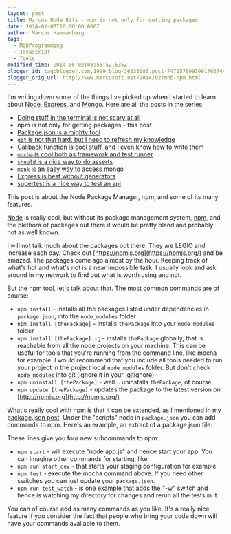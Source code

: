 ```yaml
---
layout: post
title: Marcus Node Bits - npm is not only for getting packages
date: 2014-02-05T10:00:00.000Z
author: Marcus Hammarberg
tags:
  - MobProgramming
  - Javascript
  - Tools
modified_time: 2014-06-02T08:56:52.535Z
blogger_id: tag:blogger.com,1999:blog-36533086.post-7472570993991763744
blogger_orig_url: http://www.marcusoft.net/2014/02/mnb-npm.html
---
```


I'm writing down some of the things I've picked up when I started to learn about [Node](http://nodejs.org/), [Express](http://expressjs.com/), and [Mongo](http://www.mongodb.org/). Here are all the posts in the series:

- [Doing stuff in the terminal is not scary at all](http://www.marcusoft.net/2014/02/mnb-terminal.html)
- npm is not only for getting packages - this post
- [Package.json is a mighty tool](http://www.marcusoft.net/2014/02/mnb-packagejson.html)
- [`git` is not that hard, but I need to refresh my knowledge](http://www.marcusoft.net/2014/02/mnb-git.html)
- [Callback function is cool stuff, and I even know how to write them](http://www.marcusoft.net/2014/02/mnb-callbacks.html)
- [`mocha` is cool both as framework and test runner](http://www.marcusoft.net/2014/02/mnb-mocha.html)
- [`should` is a nice way to do asserts](http://www.marcusoft.net/2014/02/mnb-should.html)
- [`monk` is an easy way to access mongo](http://www.marcusoft.net/2014/02/mnb-monk.html)
- [Express is best without generators](http://www.marcusoft.net/2014/02/mnb-express.html)
- [supertest is a nice way to test an api](http://www.marcusoft.net/2014/02/mnb-supertest.html)

This post is about the Node Package Manager, npm, and some of its many features.

<span id="more">[Node](http://nodejs.org/) is really cool, but without its package management system, [npm](https://npmjs.org/), and the plethora of packages out there it would be pretty bland and probably not as well known.

I will not talk much about the packages out there. They are LEGIO and increase each day. Check out [https://npmjs.org](https://npmjs.org/) and be amazed. The packages come ago almost by the hour. Keeping track of what's hot and what's not is a near impossible task. I usually look and ask around in my network to find out what is worth using and not.

But the npm tool, let's talk about that. The most common commands are of course:

- `npm install` - installs all the packages listed under dependencies in `package.json`, into the `node_modules` folder
- `npm install [thePackage]` - installs `thePackage` into your `node_modules` folder
- `npm install [thePackage] -g` - installs `thePackage` globally, that is reachable from all the node projects on your machine. This can be useful for tools that you're running from the command line, like mocha for example. I would recommend that you include all tools needed to run your project in the project local `node_modules` folder. But don't check `node_modules` into git (ignore it in your .gitignore)
- `npm uninstall [thePackage]` - well... uninstalls `thePackage`, of course
- `npm update [thePackage]` - updates the package to the latest version on [http://npmjs.org](http://npmjs.org/)

What's really cool with npm is that it can be extended, as I mentioned in my [package.json post](http://www.marcusoft.net/2014/02/mnb-packagejson.html). Under the "scripts" node in `package.json` you can add commands to npm. Here's an example, an extract of a package.json file:

These lines give you four new subcommands to npm:

- `npm start` - will execute "node app.js" and hence start your app. You can imagine other commands for starting, like
- `npm run start_dev` - that starts your staging configuration for example
- `npm test` - execute the mocha command above. If you need other switches you can just update your `package.json`.
- `npm run test_watch` - is one example that adds the "-w" switch and hence is watching my directory for changes and rerun all the tests in it.

You can of course add as many commands as you like. It's a really nice feature if you consider the fact that people who bring your code down will have your commands available to them.

